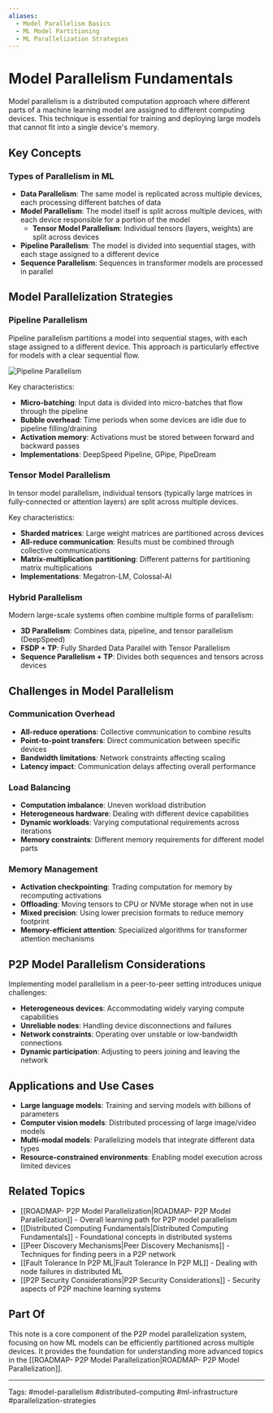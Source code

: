 ```yaml
---
aliases:
  - Model Parallelism Basics
  - ML Model Partitioning
  - ML Parallelization Strategies
---
```


# Model Parallelism Fundamentals

Model parallelism is a distributed computation approach where different parts of a machine learning model are assigned to different computing devices. This technique is essential for training and deploying large models that cannot fit into a single device's memory.

## Key Concepts

### Types of Parallelism in ML

- **Data Parallelism**: The same model is replicated across multiple devices, each processing different batches of data
- **Model Parallelism**: The model itself is split across multiple devices, with each device responsible for a portion of the model
	-  **Tensor Model Parallelism**: Individual tensors (layers, weights) are split across devices
- **Pipeline Parallelism**: The model is divided into sequential stages, with each stage assigned to a different device
- **Sequence Parallelism**: Sequences in transformer models are processed in parallel

## Model Parallelization Strategies

### Pipeline Parallelism

Pipeline parallelism partitions a model into sequential stages, with each stage assigned to a different device. This approach is particularly effective for models with a clear sequential flow.

![Pipeline Parallelism](https://example.com/pipeline_parallelism.png)

Key characteristics:
- **Micro-batching**: Input data is divided into micro-batches that flow through the pipeline
- **Bubble overhead**: Time periods when some devices are idle due to pipeline filling/draining
- **Activation memory**: Activations must be stored between forward and backward passes
- **Implementations**: DeepSpeed Pipeline, GPipe, PipeDream

### Tensor Model Parallelism

In tensor model parallelism, individual tensors (typically large matrices in fully-connected or attention layers) are split across multiple devices.

Key characteristics:
- **Sharded matrices**: Large weight matrices are partitioned across devices
- **All-reduce communication**: Results must be combined through collective communications
- **Matrix-multiplication partitioning**: Different patterns for partitioning matrix multiplications
- **Implementations**: Megatron-LM, Colossal-AI

### Hybrid Parallelism

Modern large-scale systems often combine multiple forms of parallelism:

- **3D Parallelism**: Combines data, pipeline, and tensor parallelism (DeepSpeed)
- **FSDP + TP**: Fully Sharded Data Parallel with Tensor Parallelism
- **Sequence Parallelism + TP**: Divides both sequences and tensors across devices

## Challenges in Model Parallelism

### Communication Overhead

- **All-reduce operations**: Collective communication to combine results
- **Point-to-point transfers**: Direct communication between specific devices
- **Bandwidth limitations**: Network constraints affecting scaling
- **Latency impact**: Communication delays affecting overall performance

### Load Balancing

- **Computation imbalance**: Uneven workload distribution
- **Heterogeneous hardware**: Dealing with different device capabilities
- **Dynamic workloads**: Varying computational requirements across iterations
- **Memory constraints**: Different memory requirements for different model parts

### Memory Management

- **Activation checkpointing**: Trading computation for memory by recomputing activations
- **Offloading**: Moving tensors to CPU or NVMe storage when not in use
- **Mixed precision**: Using lower precision formats to reduce memory footprint
- **Memory-efficient attention**: Specialized algorithms for transformer attention mechanisms

## P2P Model Parallelism Considerations

Implementing model parallelism in a peer-to-peer setting introduces unique challenges:

- **Heterogeneous devices**: Accommodating widely varying compute capabilities
- **Unreliable nodes**: Handling device disconnections and failures
- **Network constraints**: Operating over unstable or low-bandwidth connections
- **Dynamic participation**: Adjusting to peers joining and leaving the network

## Applications and Use Cases

- **Large language models**: Training and serving models with billions of parameters
- **Computer vision models**: Distributed processing of large image/video models
- **Multi-modal models**: Parallelizing models that integrate different data types
- **Resource-constrained environments**: Enabling model execution across limited devices

## Related Topics

- [[ROADMAP- P2P Model Parallelization|ROADMAP- P2P Model Parallelization]] - Overall learning path for P2P model parallelism
- [[Distributed Computing Fundamentals|Distributed Computing Fundamentals]] - Foundational concepts in distributed systems
- [[Peer Discovery Mechanisms|Peer Discovery Mechanisms]] - Techniques for finding peers in a P2P network
- [[Fault Tolerance In P2P ML|Fault Tolerance In P2P ML]] - Dealing with node failures in distributed ML
- [[P2P Security Considerations|P2P Security Considerations]] - Security aspects of P2P machine learning systems

## Part Of

This note is a core component of the P2P model parallelization system, focusing on how ML models can be efficiently partitioned across multiple devices. It provides the foundation for understanding more advanced topics in the [[ROADMAP- P2P Model Parallelization|ROADMAP- P2P Model Parallelization]].

---
Tags: #model-parallelism #distributed-computing #ml-infrastructure #parallelization-strategies 